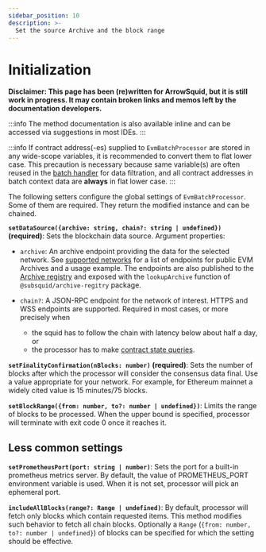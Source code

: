 ```yaml
---
sidebar_position: 10
description: >-
  Set the source Archive and the block range
---
```


# Initialization

**Disclaimer: This page has been (re)written for ArrowSquid, but it is still work in progress. It may contain broken links and memos left by the documentation developers.**

:::info
The method documentation is also available inline and can be accessed via suggestions in most IDEs.
:::

:::info
If contract address(-es) supplied to `EvmBatchProcessor` are stored in any wide-scope variables, it is recommended to convert them to flat lower case. This precaution is necessary because same variable(s) are often reused in the [batch handler](/evm-indexing/context-interfaces) for data filtration, and all contract addresses in batch context data are **always** in flat lower case.
:::

The following setters configure the global settings of `EvmBatchProcessor`. Some of them are required. They return the modified instance and can be chained.

**`setDataSource({archive: string, chain?: string | undefined})` (required)**: Sets the blockchain data source. Argument properties:
+ `archive`: An archive endpoint providing the data for the selected network. See [supported networks](/evm-indexing/supported-networks) for a list of endpoints for public EVM Archives and a usage example. The endpoints are also published to the [Archive registry](/archives/overview/#archive-registry) and exposed with the `lookupArchive` function of `@subsquid/archive-regitry` package.

+ `chain?`: A JSON-RPC endpoint for the network of interest. HTTPS and WSS endpoints are supported. Required in most cases, or more precisely when
  * the squid has to follow the chain with latency below about half a day, or
  * the processor has to make [contract state queries](/evm-indexing/query-state).

**`setFinalityConfirmation(nBlocks: number)` (required)**: Sets the number of blocks after which the processor will consider the consensus data final. Use a value appropriate for your network. For example, for Ethereum mainnet a widely cited value is 15 minutes/75 blocks.

[//]: # (???? update the latency figure once the dust settles)

**`setBlockRange({from: number, to?: number | undefined})`**: Limits the range of blocks to be processed. When the upper bound is specified, processor will terminate with exit code 0 once it reaches it.

## Less common settings

**`setPrometheusPort(port: string | number)`**: Sets the port for a built-in prometheus metrics server. By default, the value of PROMETHEUS_PORT environment variable is used. When it is not set, processor will pick an ephemeral port.

**`includeAllBlocks(range?: Range | undefined)`**: By default, processor will fetch only blocks which contain requested items. This method modifies such behavior to fetch all chain blocks. Optionally a `Range` (`{from: number, to?: number | undefined}`) of blocks can be specified for which the setting should be effective.
